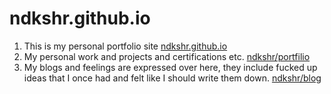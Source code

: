 # ndkshr.github.io

1. This is my personal portfolio site [ndkshr.github.io](https://ndkshr.github.io)
2. My personal work and projects and certifications etc. [ndkshr/portfilio](https://ndkshr.github.io/portfolio)
3. My blogs and feelings are expressed over here, they include fucked up ideas that I once had and felt like I should write them down. [ndkshr/blog](https://ndkshr.github.io/blog)

